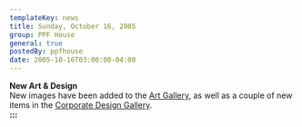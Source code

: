 ```yaml
---
templateKey: news
title: Sunday, October 16, 2005
group: PPF House
general: true
postedBy: ppfhouse
date: 2005-10-16T03:00:00-04:00
---
```

**New Art &amp; Design**  
New images have been added to the [Art Gallery](art.php), as well as a couple of new items in the [Corporate Design Gallery](services/design.php).  
**:::**